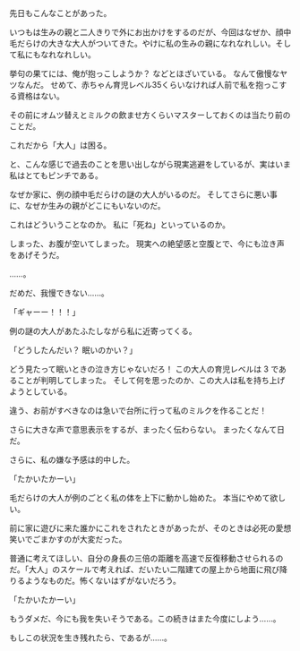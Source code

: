 
<!-- 稚児の苦悩 2 -->

先日もこんなことがあった。

いつもは生みの親と二人きりで外にお出かけをするのだが、今回はなぜか、顔中毛だらけの大きな大人がついてきた。やけに私の生みの親になれなれしい。そして私にもなれなれしい。

挙句の果てには、俺が抱っこしようか？ などとほざいている。
なんて傲慢なヤツなんだ。
せめて、赤ちゃん育児レベル35くらいなければ人前で私を抱っこする資格はない。

その前にオムツ替えとミルクの飲ませ方くらいマスターしておくのは当たり前のことだ。

これだから「大人」は困る。

と、こんな感じで過去のことを思い出しながら現実逃避をしているが、実はいま私はとてもピンチである。

なぜか家に、例の顔中毛だらけの謎の大人がいるのだ。
そしてさらに悪い事に、なぜか生みの親がどこにもいないのだ。

これはどういうことなのか。
私に「死ね」といっているのか。

しまった、お腹が空いてしまった。
現実への絶望感と空腹とで、今にも泣き声をあげそうだ。

……。

だめだ、我慢できない……。

「ギャーー！！！」

例の謎の大人があたふたしながら私に近寄ってくる。

「どうしたんだい？ 眠いのかい？」

どう見たって眠いときの泣き方じゃないだろ！
この大人の育児レベルは 3 であることが判明してしまった。
そして何を思ったのか、この大人は私を持ち上げようとしている。

違う、お前がすべきなのは急いで台所に行って私のミルクを作ることだ！

さらに大きな声で意思表示をするが、まったく伝わらない。
まったくなんて日だ。

さらに、私の嫌な予感は的中した。

「たかいたかーい」

毛だらけの大人が例のごとく私の体を上下に動かし始めた。
本当にやめて欲しい。

前に家に遊びに来た誰かにこれをされたときがあったが、そのときは必死の愛想笑いでごまかすのが大変だった。

普通に考えてほしい、自分の身長の三倍の距離を高速で反復移動させられるのだ。「大人」のスケールで考えれば、だいたい二階建ての屋上から地面に飛び降りるようなものだ。怖くないはずがないだろう。

「たかいたかーい」

もうダメだ、今にも我を失いそうである。この続きはまた今度にしよう……。

もしこの状況を生き残れたら、であるが……。
